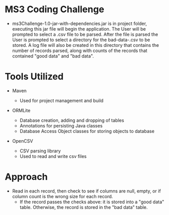 # MS3 Coding Challenge

* ms3Challenge-1.0-jar-with-dependencies.jar is in project folder, executing this jar file will begin the application. The User will be prompted to select a .csv file to be parsed.  After the file is parsed the User is prompted to select a directory for the bad-data-<timestamp>.csv to be stored.  A log file will also be created in this directory that contains the number of records parsed, along with counts of the records that contained "good data" and "bad data".
  
# Tools Utilized
* Maven
  - Used for project management and build
  
* ORMLite
  - Database creation, adding and dropping of tables
  - Annotations for persisting Java classes
  - Database Access Object classes for storing objects to database
  
* OpenCSV
  - CSV parsing library
  - Used to read and write csv files
  
# Approach

* Read in each record, then check to see if columns are null, empty, or if column count is the wrong size for each record.
  * If the record passes the checks above: it is stored into a "good data" table.  Otherwise, the record is stored in the "bad data" table.
